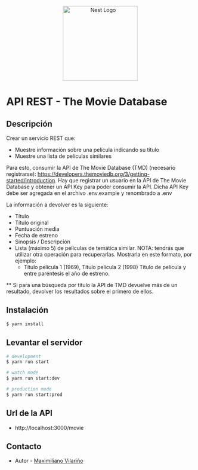 <p align="center">
  <a href="http://nestjs.com/" target="blank"><img src="https://nestjs.com/img/logo-small.svg" width="200" alt="Nest Logo" /></a>
</p>

[circleci-image]: https://img.shields.io/circleci/build/github/nestjs/nest/master?token=abc123def456
[circleci-url]: https://circleci.com/gh/nestjs/nest

# API REST - The Movie Database

## Descripción

Crear un servicio REST que:

- Muestre información sobre una película indicando su título
- Muestre una lista de películas similares

Para esto, consumir la API de The Movie Database (TMD) (necesario registrarse):
https://developers.themoviedb.org/3/getting-started/introduction. Hay que registrar un usuario en la API de The Movie Database y obtener un API Key para poder consumir la API. Dicha API Key debe ser agregada en el archivo .env.example y renombrado a .env

La información a devolver es la siguiente:

- Título
- Título original
- Puntuación media
- Fecha de estreno
- Sinopsis / Descripción
- Lista (máximo 5) de películas de temática similar. NOTA: tendrás que utilizar otra operación para recuperarlas. Mostrarla en este formato, por ejemplo:
  - Título película 1 (1969), Título película 2 (1998)
    Título de película y entre paréntesis el año de estreno.

\*\* Si para una búsqueda por título la API de TMD devuelve más de un resultado, devolver los resultados sobre el primero de ellos.

## Instalación

```bash
$ yarn install
```

## Levantar el servidor

```bash
# development
$ yarn run start

# watch mode
$ yarn run start:dev

# production mode
$ yarn run start:prod
```

## Url de la API

- http://localhost:3000/movie

## Contacto

- Autor - [Maximiliano Vilariño](https://www.linkedin.com/in/maxi-vilarino/)
